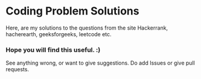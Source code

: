 # Coding Problem Solutions
Here, are my solutions to the questions from the site Hackerrank, hacherearth, geeksforgeeks, leetcode etc.
### Hope you will find this useful. :)
See anything wrong, or want to give suggestions. Do add Issues or give pull requests.
